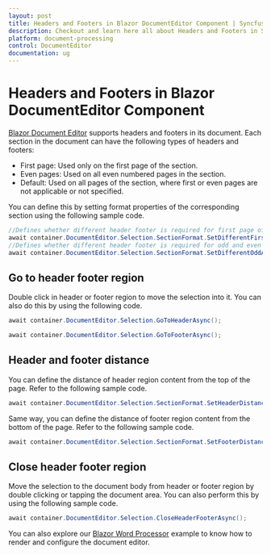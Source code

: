 ```yaml
---
layout: post
title: Headers and Footers in Blazor DocumentEditor Component | Syncfusion
description: Checkout and learn here all about Headers and Footers in Syncfusion Blazor DocumentEditor component and more.
platform: document-processing
control: DocumentEditor
documentation: ug
---
```


# Headers and Footers in Blazor DocumentEditor Component

[Blazor Document Editor](https://www.syncfusion.com/blazor-components/blazor-word-processor) supports headers and footers in its document. Each section in the document can have the following types of headers and footers:

* First page: Used only on the first page of the section.
* Even pages: Used on all even numbered pages in the section.
* Default: Used on all pages of the section, where first or even pages are not applicable or not specified.

You can define this by setting format properties of the corresponding section using the following sample code.

```csharp
//Defines whether different header footer is required for first page of the section
await container.DocumentEditor.Selection.SectionFormat.SetDifferentFirstPageAsync(true);
//Defines whether different header footer is required for odd and even pages in the section
await container.DocumentEditor.Selection.SectionFormat.SetDifferentOddAndEvenPagesAsync(true);
```

## Go to header footer region

Double click in header or footer region to move the selection into it. You can also do this by using the following code.

```csharp
await container.DocumentEditor.Selection.GoToHeaderAsync();

await container.DocumentEditor.Selection.GoToFooterAsync();
```

## Header and footer distance

You can define the distance of header region content from the top of the page. Refer to the following sample code.

```csharp
await container.DocumentEditor.Selection.SectionFormat.SetHeaderDistanceAsync(36);
```

Same way, you can define the distance of footer region content from the bottom of the page. Refer to the following sample code.

```csharp
await container.DocumentEditor.Selection.SectionFormat.SetFooterDistanceAsync(36);
```

## Close header footer region

Move the selection to the document body from header or footer region by double clicking or tapping the document area. You can also perform this by using the following sample code.

```csharp
await container.DocumentEditor.Selection.CloseHeaderFooterAsync();
```

You can also explore our [Blazor Word Processor](https://blazor.syncfusion.com/demos/document-editor/default-functionalities) example to know how to render and configure the document editor.
